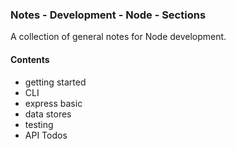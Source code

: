 ### Notes - Development - Node - Sections

A collection of general notes for Node development.

#### Contents
  * getting started
  * CLI
  * express basic
  * data stores
  * testing
  * API Todos
